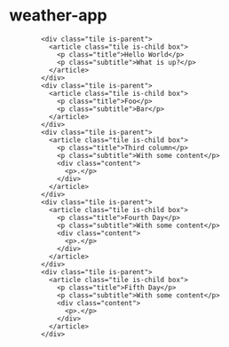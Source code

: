 # weather-app
            <div class="tile is-parent">
              <article class="tile is-child box">
                <p class="title">Hello World</p>
                <p class="subtitle">What is up?</p>
              </article>
            </div>
            <div class="tile is-parent">
              <article class="tile is-child box">
                <p class="title">Foo</p>
                <p class="subtitle">Bar</p>
              </article>
            </div>
            <div class="tile is-parent">
              <article class="tile is-child box">
                <p class="title">Third column</p>
                <p class="subtitle">With some content</p>
                <div class="content">
                  <p>.</p>
                </div>
              </article>
            </div>
            <div class="tile is-parent">
              <article class="tile is-child box">
                <p class="title">Fourth Day</p>
                <p class="subtitle">With some content</p>
                <div class="content">
                  <p>.</p>
                </div>
              </article>
            </div>
            <div class="tile is-parent">
              <article class="tile is-child box">
                <p class="title">Fifth Day</p>
                <p class="subtitle">With some content</p>
                <div class="content">
                  <p>.</p>
                </div>
              </article>
            </div>